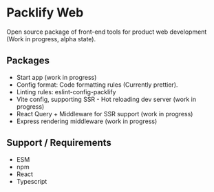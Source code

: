 # Packlify Web
Open source package of front-end tools for product web development (Work in progress, alpha state).

## Packages
- Start app (work in progress)
- Config format: Code formatting rules (Currently prettier).
- Linting rules: eslint-config-packlify
- Vite config, supporting SSR - Hot reloading dev server (work in progress)
- React Query + Middleware for SSR support (work in progress)
- Express rendering middleware (work in progress)

## Support / Requirements
- ESM
- npm
- React
- Typescript
